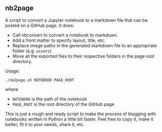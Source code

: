 ## nb2page

A script to convert a Jupyter notebook to a markdown file that can be posted on a GitHub page. It does:

- Call nbconvert to convert a notebook to markdown.
- Add a front matter to specify layout, title, etc.
- Replace image paths in the generated markdown file to an appropriate folder (e.g. `assets`).
- Move all the exported files to their respective folders in the page root directory.

Usage:

`./nb2page.sh NOTEBOOK PAGE_ROOT`

where
- `NOTEBOOK` is the path of the notebook
- `PAGE_ROOT` is the root directory of the GitHub page

This is just a rough and ready script to make the process of blogging with notebooks written in Python a little bit faster. Feel free to copy it, make it better, fit it to your needs, share it, etc.
